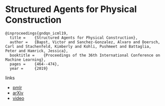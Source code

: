 # Structured Agents for Physical Construction

```
@inproceedings{gndqn_icml19,
  title = 	 {Structured Agents for Physical Construction},
  author = 	 {Bapst, Victor and Sanchez-Gonzalez, Alvaro and Doersch, Carl and Stachenfeld, Kimberly and Kohli, Pushmeet and Battaglia, Peter and Hamrick, Jessica},
  booktitle = 	 {Proceedings of the 36th International Conference on Machine Learning},
  pages = 	 {464--474},
  year = 	 {2019}
```

links
- [pmlr](http://proceedings.mlr.press/v97/bapst19a.html)
- [arXiv](https://arxiv.org/abs/1904.03177)
- [video](https://videoken.com/embed/D0UmVbbJxS8?tocitem=56)
